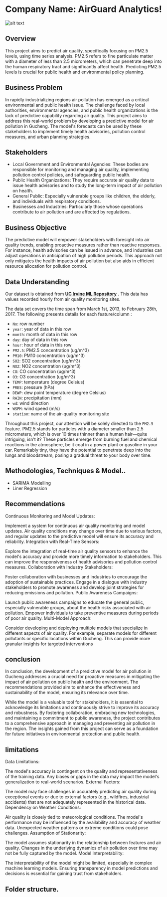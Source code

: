 # Company Name: AirGuard Analytics!
![alt text](https://github.com/jonvis23/Air-Quality-Forecasting/blob/main/Technology%20(1).png)

## Overview
This project aims to predict air quality, specifically focusing on PM2.5 levels, using time series analysis. PM2.5 refers to fine particulate matter with a diameter of less than 2.5 micrometers, which can penetrate deep into the human respiratory tract and significantly affect health. Predicting PM2.5 levels is crucial for public health and environmental policy planning.
## Business Problem

In rapidly industrializing regions air pollution has emerged as a critical environmental and public health issue. The challenge faced by local authorities, environmental agencies, and public health organizations is the lack of predictive capability regarding air quality. This project aims to address this real-world problem by developing a predictive model for air pollution in Gucheng. The model's forecasts can be used by these stakeholders to implement timely health advisories, pollution control measures, and urban planning strategies.

## Stakeholders

- Local Government and Environmental Agencies: These bodies are responsible for monitoring and managing air quality, implementing pollution control policies, and safeguarding public health.
- Public Health Organizations: They require accurate air quality data to issue health advisories and to study the long-term impact of air pollution on health.
- General Public: Especially vulnerable groups like children, the elderly, and individuals with respiratory conditions.
- Businesses and Industries: Particularly those whose operations contribute to air pollution and are affected by regulations.

## Business Objective

The predictive model will empower stakeholders with foresight into air quality trends, enabling proactive measures rather than reactive responses. For instance, health advisories can be issued in advance, and industries can adjust operations in anticipation of high pollution periods. This approach not only mitigates the health impacts of air pollution but also aids in efficient resource allocation for pollution control.

## Data Understanding

Our dataset is obtained from __[UC Irvine ML Repository](https://archive.ics.uci.edu/dataset/381/beijing+pm2+5+data)__ . This data has values recorded hourly from air quality monitoring sites.<br>

The data set covers the time span from March 1st, 2013, to February 28th, 2017. The following presents details for each feature/column : <br>

- `No`: row number
- `year`: year of data in this row
- `month`: month of data in this row
- `day`: day of data in this row
- `hour`: hour of data in this row
- `PM2.5`: PM2.5 concentration (ug/m^3)
- `PM10`: PM10 concentration (ug/m^3)
- `SO2`: SO2 concentration (ug/m^3)
- `NO2`: NO2 concentration (ug/m^3)
- `CO`: CO concentration (ug/m^3)
- `O3`: O3 concentration (ug/m^3)
- `TEMP`: temperature (degree Celsius)
- `PRES`: pressure (hPa)
- `DEWP`: dew point temperature (degree Celsius)
- `RAIN`: precipitation (mm)
- `wd`: wind direction
- `WSPM`: wind speed (m/s)
- `station`: name of the air-quality monitoring site <br>


Throughout this project, our attention will be solely directed to the `PM2.5 `feature. PM2.5 stands for particles with a diameter smaller than 2.5 micrometers, which is over 10 times thinner than a human hair—quite intriguing, isn't it? These particles emerge from burning fuel and chemical reactions in the atmosphere, be it coal in a power plant or gasoline in your car. Remarkably tiny, they have the potential to penetrate deep into the lungs and bloodstream, posing a gradual threat to your body over time.

## Methodologies, Techniques & Model..
- SARIMA Modelling
- Liner Regression

## Recommendations


Continuous Monitoring and Model Updates:

Implement a system for continuous air quality monitoring and model updates. Air quality conditions may change over time due to various factors, and regular updates to the predictive model will ensure its accuracy and reliability.
Integration with Real-Time Sensors:

Explore the integration of real-time air quality sensors to enhance the model's accuracy and provide more timely information to stakeholders. This can improve the responsiveness of health advisories and pollution control measures.
Collaboration with Industry Stakeholders:

Foster collaboration with businesses and industries to encourage the adoption of sustainable practices. Engage in a dialogue with industry stakeholders to promote awareness and develop joint strategies for reducing emissions and pollution.
Public Awareness Campaigns:

Launch public awareness campaigns to educate the general public, especially vulnerable groups, about the health risks associated with air pollution. Empower individuals to take preventive measures during periods of poor air quality.
Multi-Model Approach:

Consider developing and deploying multiple models that specialize in different aspects of air quality. For example, separate models for different pollutants or specific locations within Gucheng. This can provide more granular insights for targeted interventions

## conclusion

In conclusion, the development of a predictive model for air pollution in Gucheng addresses a crucial need for proactive measures in mitigating the impact of air pollution on public health and the environment. The recommendations provided aim to enhance the effectiveness and sustainability of the model, ensuring its relevance over time.

While the model is a valuable tool for stakeholders, it is essential to acknowledge its limitations and continuously strive to improve its accuracy and robustness. By fostering collaboration, embracing new technologies, and maintaining a commitment to public awareness, the project contributes to a comprehensive approach in managing and preventing air pollution in the region. The insights gained from this project can serve as a foundation for future initiatives in environmental protection and public health.

## limitations

Data Limitations:

The model's accuracy is contingent on the quality and representativeness of the training data. Any biases or gaps in the data may impact the model's generalization to real-world scenarios.
External Factors:

The model may face challenges in accurately predicting air quality during exceptional events or due to external factors (e.g., wildfires, industrial accidents) that are not adequately represented in the historical data.
Dependency on Weather Conditions:

Air quality is closely tied to meteorological conditions. The model's performance may be influenced by the availability and accuracy of weather data. Unexpected weather patterns or extreme conditions could pose challenges.
Assumption of Stationarity:

The model assumes stationarity in the relationship between features and air quality. Changes in the underlying dynamics of air pollution over time may not be fully captured by the model.
Model Interpretability:

The interpretability of the model might be limited, especially in complex machine learning models. Ensuring transparency in model predictions and decisions is essential for gaining trust from stakeholders.

## Folder structure.
